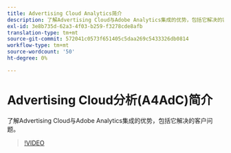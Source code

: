 ```yaml
---
title: Advertising Cloud Analytics简介
description: 了解Advertising Cloud与Adobe Analytics集成的优势，包括它解决的客户问题。
exl-id: 3e8b735d-62a3-4f03-b259-f3278cde8afb
translation-type: tm+mt
source-git-commit: 572041c0573f651405c5daa269c5433326db0814
workflow-type: tm+mt
source-wordcount: '50'
ht-degree: 0%

---
```


# Advertising Cloud分析(A4AdC)简介

了解Advertising Cloud与Adobe Analytics集成的优势，包括它解决的客户问题。

>[!VIDEO](https://video.tv.adobe.com/v/33491)
